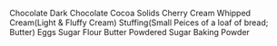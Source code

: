 Chocolate
Dark Chocolate
Cocoa Solids
Cherry
Cream
Whipped Cream(Light & Fluffy Cream)
Stuffing(Small Peices of a loaf of bread; Butter)
Eggs
Sugar
Flour
Butter
Powdered Sugar
Baking Powder